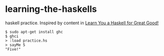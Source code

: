 # learning-the-haskells
haskell practice. Inspired by content in <a href="http://learnyouahaskell.com/">Learn You a Haskell for Great Good!</a> 

```
$ sudo apt-get install ghc
$ ghci
> :load practice.hs
> sayMe 5
"Five!"
```
